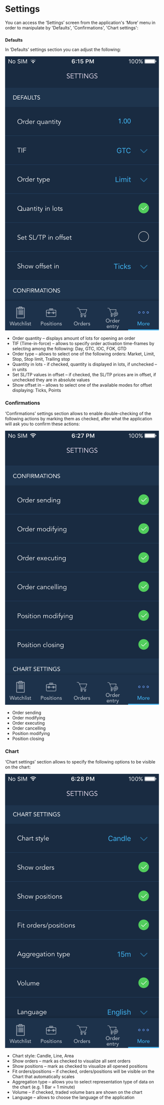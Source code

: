 # Settings

You can access the ‘Settings’ screen from the application's ‘More’ menu in order to manipulate by 'Defaults', 'Confirmations', 'Chart settings':

###
**Defaults**

In ‘Defaults’ settings section you can adjust the following:

![](../../../.gitbook/assets/3-%283%29.png)

* Order quantity – displays amount of lots for opening an order
* TIF \(Time-in-force\) – allows to specify order activation time-frames by selecting among the following: Day, GTC, IOC, FOK, GTD
* Order type – allows to select one of the following orders: Market, Limit, Stop, Stop limit, Trailing stop
* Quantity in lots - if checked, quantity is displayed in lots, if unchecked – in units
* Set SL/TP values in offset – if checked, the SL/TP prices are in offset, if unchecked they are in absolute values
* Show offset in – allows to select one of the available modes for offset displaying: Ticks, Points

### **Confirmations**

‘Confirmations’ settings section allows to enable double-checking of the following actions by marking them as checked, after what the application will ask you to confirm these actions:

![](../../../.gitbook/assets/4-%282%29.png)

* Order sending
* Order modifying
* Order executing
* Order cancelling
* Position modifying
* Position closing

### **Chart**

‘Chart settings’ section allows to specify the following options to be visible on the chart:

![](../../../.gitbook/assets/5s.png)

* Chart style: Candle, Line, Area
* Show orders – mark as checked to visualize all sent orders
* Show positions – mark as checked to visualize all opened positions
* Fit orders/positions – if checked, orders/positions will be visible on the Chart that automatically scales
* Aggregation type – allows you to select representation type of data on the chart \(e.g. 1 Bar = 1 minute\)
* Volume – if checked, traded volume bars are shown on the chart
* Language – allows to choose the language of the application
